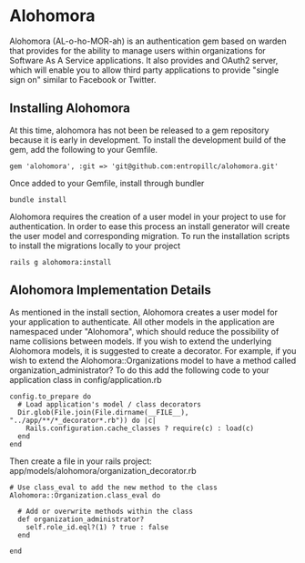 Alohomora
=========

Alohomora (AL-o-ho-MOR-ah) is an authentication gem based on warden that provides for the ability to manage users within organizations for Software As A Service applications. It also provides and OAuth2 server, which will enable you to allow third party applications to provide "single sign on" similar to Facebook or Twitter.

Installing Alohomora
--------------------

At this time, alohomora has not been be released to a gem repository because it is early in development. To install the development
build of the gem, add the following to your Gemfile.

    gem 'alohomora', :git => 'git@github.com:entropillc/alohomora.git'

Once added to your Gemfile, install through bundler

    bundle install
  
Alohomora requires the creation of a user model in your project to use for authentication. In order to ease this process an install generator will create the user model and corresponding migration. To run the installation scripts to install the migrations locally to your project

    rails g alohomora:install
    
Alohomora Implementation Details
---------

As mentioned in the install section, Alohomora creates a user model for your application to authenticate. All other models in the application are namespaced under "Alohomora", which should reduce the possibility of name collisions between models. If you wish to extend the underlying Alohomora models, it is suggested to create a decorator. For example, if you wish to extend the Alohomora::Organizations model to have a method called organization_administrator?  To do this add the following code to your application class in config/application.rb

    config.to_prepare do
      # Load application's model / class decorators
      Dir.glob(File.join(File.dirname(__FILE__), "../app/**/*_decorator*.rb")) do |c|
        Rails.configuration.cache_classes ? require(c) : load(c)
      end
    end
    
Then create a file in your rails project:  app/models/alohomora/organization_decorator.rb

    # Use class_eval to add the new method to the class
    Alohomora::Organization.class_eval do
      
      # Add or overwrite methods within the class
      def organization_administrator?
        self.role_id.eql?(1) ? true : false
      end
            
    end